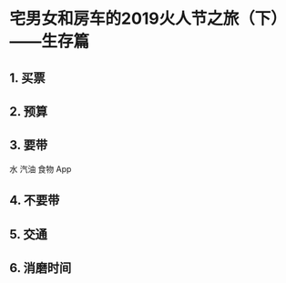 
# 宅男女和房车的2019火人节之旅（下）——生存篇

## 1. 买票

## 2. 预算

## 3. 要带

水
汽油
食物
App

## 4. 不要带

## 5. 交通

## 6. 消磨时间
